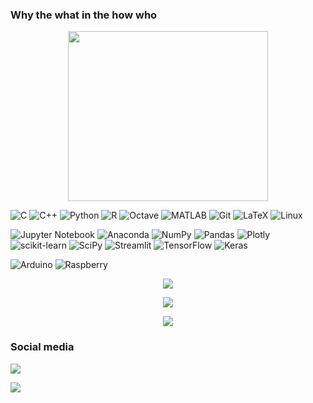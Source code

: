 ### Why the what in the how who

<!--
**Lwao/Lwao** is a ✨ _special_ ✨ repository because its `README.md` (this file) appears on your GitHub profile.


- 🔭 I’m currently working on ...
- 🌱 I’m currently learning ...
- 👯 I’m looking to collaborate on ...
- 🤔 I’m looking for help with ...
- 💬 Ask me about ...
- 📫 How to reach me: ...
- 😄 Pronouns: ...
- ⚡ Fun fact: ...


https://img.shields.io/badge/PyTorch-EE4C2C?style=for-the-badge&logo=PyTorch&logoColor=white
https://img.shields.io/badge/OpenCV-27338e?style=for-the-badge&logo=OpenCV&logoColor=white
https://img.shields.io/badge/OpenGL-FFFFFF?style=for-the-badge&logo=opengl
https://img.shields.io/badge/Weights_&_Biases-FFBE00?style=for-the-badge&logo=WeightsAndBiases&logoColor=white

-->
<p align="center">
  <img src="https://media2.giphy.com/media/TFjDMaGfLzv3CVkYAN/giphy.gif?cid=790b76117f7c8fef273cb610a1b03dac05edf7754a2d7e52&rid=giphy.gif&ct=s" width=320 height=272/><br>
</p>

![C](https://img.shields.io/badge/c-%2300599C.svg?style=for-the-badge&logo=c&logoColor=white)
![C++](https://img.shields.io/badge/c++-%2300599C.svg?style=for-the-badge&logo=c%2B%2B&logoColor=white)
![Python](https://img.shields.io/badge/python-3670A0?style=for-the-badge&logo=python&logoColor=ffdd54)
![R](https://img.shields.io/badge/r-%23276DC3.svg?style=for-the-badge&logo=r&logoColor=white)
![Octave](https://img.shields.io/badge/OCTAVE-darkblue?style=for-the-badge&logo=octave&logoColor=fcd683)
![MATLAB](https://img.shields.io/badge/MATLAB-R2020a.svg?style=for-the-badge&logoColor=white)
![Git](https://img.shields.io/badge/git-%23F05033.svg?style=for-the-badge&logo=git&logoColor=white)
![LaTeX](https://img.shields.io/badge/latex-%23008080.svg?style=for-the-badge&logo=latex&logoColor=white)
![Linux](https://img.shields.io/badge/Linux-FCC624?style=for-the-badge&logo=linux&logoColor=black)

![Jupyter Notebook](https://img.shields.io/badge/jupyter-%23FA0F00.svg?style=for-the-badge&logo=jupyter&logoColor=white)
![Anaconda](https://img.shields.io/badge/Anaconda-%2344A833.svg?style=for-the-badge&logo=anaconda&logoColor=white)
![NumPy](https://img.shields.io/badge/numpy-%23013243.svg?style=for-the-badge&logo=numpy&logoColor=white)
![Pandas](https://img.shields.io/badge/pandas-%23150458.svg?style=for-the-badge&logo=pandas&logoColor=white)
![Plotly](https://img.shields.io/badge/Plotly-%233F4F75.svg?style=for-the-badge&logo=plotly&logoColor=white)
![scikit-learn](https://img.shields.io/badge/scikit--learn-%23F7931E.svg?style=for-the-badge&logo=scikit-learn&logoColor=white)
![SciPy](https://img.shields.io/badge/SciPy-%230C55A5.svg?style=for-the-badge&logo=scipy&logoColor=%white)
![Streamlit](https://img.shields.io/badge/Streamlit-FF4B4B?style=for-the-badge&logo=Streamlit&logoColor=white)
![TensorFlow](https://img.shields.io/badge/TensorFlow-FF6F00?style=for-the-badge&logo=TensorFlow&logoColor=white)
![Keras](https://img.shields.io/badge/Keras-D00000?style=for-the-badge&logo=Keras&logoColor=white)

![Arduino](https://img.shields.io/badge/Arduino-00979D?style=for-the-badge&logo=Arduino&logoColor=white)
![Raspberry](https://img.shields.io/badge/Raspberry%20Pi-A22846?style=for-the-badge&logo=Raspberry%20Pi&logoColor=white)



<p align=center>
 <img src="https://github-readme-stats.vercel.app/api/top-langs/?username=Lwao&layout=compact&hide=tex,html,jupyter%20notebook,SWIG&langs_count=6" />
</p>

<p align=center>
 <img src="https://github-readme-stats.vercel.app/api?username=Lwao&show_icons=true&count_private=true&hide=contribs" />
</p>

<p align=center >
<img src="https://github-readme-streak-stats.herokuapp.com/?user=Lwao" />
</p>

### Social media
[<img src="https://img.shields.io/badge/linkedin-%230077B5.svg?style=for-the-badge&logo=linkedin&logoColor=white" />](https://www.linkedin.com/in/levygsg/)


<img src="https://komarev.com/ghpvc/?username=Lwao&color=1f425f"></img>
